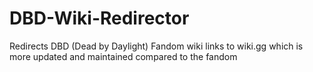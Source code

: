 # DBD-Wiki-Redirector
Redirects DBD (Dead by Daylight) Fandom wiki links to wiki.gg which is more updated and maintained compared to the fandom
